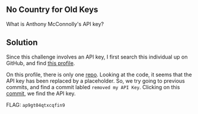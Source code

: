 ## No Country for Old Keys

What is Anthony McConnolly's API key?

## Solution
Since this challenge involves an API key, I first search this individual up on GitHub, and find [this profile](https://github.com/antmcconn).

On this profile, there is only one [repo](https://github.com/antmcconn/ai-web-browser/). Looking at the code, it seems that the API key has been replaced by a placeholder. So, we try going to previous commits, and find a commit labled `removed my API Key`. Clicking on this [commit](https://github.com/antmcconn/ai-web-browser/commit/c4138bedbaf2f0f04691a79045672bc815ca35d3), we find the API key. 

FLAG: `ap9gt04qtxcqfin9`